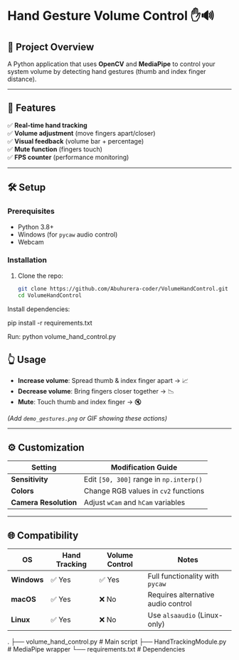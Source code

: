 # Hand Gesture Volume Control ✋🔊  


## 📌 Project Overview  
A Python application that uses **OpenCV** and **MediaPipe** to control your system volume by detecting hand gestures (thumb and index finger distance).  

---

## 🚀 Features  
✅ **Real-time hand tracking**  
✅ **Volume adjustment** (move fingers apart/closer)  
✅ **Visual feedback** (volume bar + percentage)  
✅ **Mute function** (fingers touch)  
✅ **FPS counter** (performance monitoring)  

---

## 🛠 Setup  

### Prerequisites  
- Python 3.8+  
- Windows (for `pycaw` audio control)  
- Webcam  

### Installation  
1. Clone the repo:  
   ```bash
   git clone https://github.com/Abuhurera-coder/VolumeHandControl.git
   cd VolumeHandControl
Install dependencies:


pip install -r requirements.txt


Run:
python volume_hand_control.py


## 👆 Usage  
- **Increase volume**: Spread thumb & index finger apart → 📈  
- **Decrease volume**: Bring fingers closer together → 📉  
- **Mute**: Touch thumb and index finger → 🔇  

*(Add `demo_gestures.png` or GIF showing these actions)*  

---

## ⚙ Customization  

| Setting               | Modification Guide                     |
|-----------------------|----------------------------------------|
| **Sensitivity**       | Edit `[50, 300]` range in `np.interp()`|
| **Colors**           | Change RGB values in `cv2` functions   |
| **Camera Resolution**| Adjust `wCam` and `hCam` variables     |

---

## 🌐 Compatibility  

| OS        | Hand Tracking | Volume Control | Notes                          |
|-----------|--------------|----------------|--------------------------------|
| **Windows** | ✅ Yes       | ✅ Yes          | Full functionality with `pycaw`|
| **macOS**  | ✅ Yes       | ❌ No           | Requires alternative audio control |
| **Linux**  | ✅ Yes       | ❌ No           | Use `alsaaudio` (Linux-only)   |

.
├── volume_hand_control.py  # Main script
├── HandTrackingModule.py   # MediaPipe wrapper
└── requirements.txt       # Dependencies
